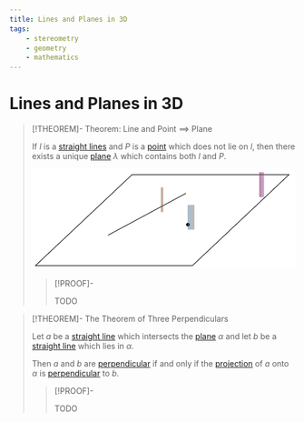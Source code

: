 ```yaml
---
title: Lines and Planes in 3D
tags:
    - stereometry
    - geometry
    - mathematics
---
```


# Lines and Planes in 3D

>[!THEOREM]- Theorem: Line and Point $\implies$ Plane
>
>If $l$ is a [straight lines](Straight%20Lines%20in%203D.md) and $P$ is a [point](../Euclidean%20Geometry.md) which does not lie on $l$, then there exists a unique [plane](Planes%20in%203D.md) $\lambda$ which contains both $l$ and $P$.
>
>![](res/Point%20and%20Line%20Imply%20Plane.svg)
>
>
>>[!PROOF]-
>>
>>TODO
>>
>

>[!THEOREM]- The Theorem of Three Perpendiculars
>
>Let $a$ be a [straight line](Straight%20Lines%20in%203D.md) which intersects the [plane](../Surfaces/Planes.md) $\alpha$ and let $b$ be a [straight line](Straight%20Lines%20in%203D.md) which lies in $\alpha$.
>
>Then $a$ and $b$ are [perpendicular](Straight%20Lines%20in%203D.md) if and only if the [projection](TODO) of $a$ onto $\alpha$ is [perpendicular](Straight%20Lines%20in%203D.md) to $b$.
>
>>[!PROOF]-
>>
>>TODO
>>
>